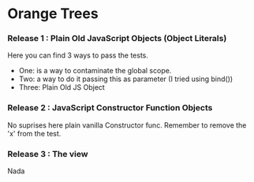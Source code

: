 # Orange Trees

### Release 1 : Plain Old JavaScript Objects (Object Literals)
Here you can find 3 ways to pass the tests. 
* One: is a way to contaminate the global scope.
* Two: a way to do it passing this as parameter (I tried using bind())
* Three: Plain Old JS Object

### Release 2 : JavaScript Constructor Function Objects
No suprises here plain vanilla Constructor func. Remember to remove the 'x' from the test.

### Release 3 : The view

Nada
